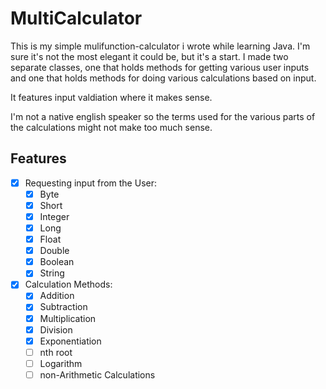 # MultiCalculator

This is my simple mulifunction-calculator i wrote while learning Java. I'm sure it's not the most elegant it could be, but it's a start. I made two separate classes, one that holds methods for getting various user inputs and one that holds methods for doing various calculations based on input.

It features input valdiation where it makes sense.

I'm not a native english speaker so the terms used for the various parts of the calculations might not make too much sense.

## Features

- [x] Requesting input from the User:
   - [x] Byte
   - [x] Short
   - [x] Integer
   - [x] Long
   - [x] Float
   - [x] Double
   - [x] Boolean
   - [x] String
- [x] Calculation Methods:
  - [x] Addition
  - [x] Subtraction
  - [x] Multiplication
  - [x] Division
  - [x] Exponentiation
  - [ ] nth root
  - [ ] Logarithm
  - [ ] non-Arithmetic Calculations
